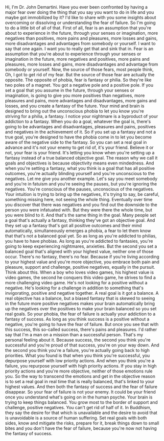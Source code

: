  Hi, I'm Dr. John Demartini. Have you ever been confronted by having a major fear over doing the thing that you say you want to do in life and you maybe got immobilized by it? I'd like to share with you some insights about overcoming or dissolving or understanding the fear of failure. So I'm going to do a little bit of all of that. First of all, fear is an assumption that you're about to experience in the future, through your senses or imagination, more negatives than positives, more pains and pleasures, more losses and gains, more disadvantages and advantages from somebody or yourself. I want to say that one again. I want you to really get that and sink that in. Fear is an assumption that you're about to experience through your senses or imagination in the future, more negatives and positives, more pains and pleasures, more losses and gains, more disadvantages and advantage from somebody or yourself. Now, the source of those fears, most people think, Oh, I got to get rid of my fear. But the source of those fear are actually the opposite. The opposite of phobia, fear is fantasy or philia. So they're like two poles of a magnet. You got a negative pole and a positive pole. If you set a goal that you assume in the future, through your senses or imagination, is going to give you more positives than negatives, more pleasures and pains, more advantages and disadvantages, more gains and losses, and you create a fantasy of the future. Your mind and brain is designed to bring out the unconscious phobia to let you know you're striving for a philia, a fantasy. I notice your nightmare is a byproduct of your addiction to a fantasy. When you do a goal, whatever the goal is, there's going to be advantages and disadvantages, pleasures and pains, positives and negatives in the achievement of it. So if you set up a fantasy and not a true goal, you're designed to have the phobia come in to let you become aware of the negative side to the fantasy. So you can set a real goal in advance and it's not your enemy to get rid of, it's your friend. Believe it or not, your fear is your friend. It's letting you know when you're setting up a fantasy instead of a true balanced objective goal. The reason why we call it goals and objectives is because objectivity means even mindedness. And when you're setting a fantasy, what you think is a goal that has all positive outcomes, you're actually blinding yourself and you're unconscious to the negatives. Let me give you another example. Let's say you meet somebody and you're in fatuism and you're seeing the pauses, but you're ignoring the negatives. You're conscious of the pauses, unconscious of the negatives. Your intuition is trying to bring up the negatives, it's trying to say, be careful, something missing here, not seeing the whole thing. Eventually over time you discover that there was negatives and you find out the downside to the person you were infatuated with. But they were there the whole time, but you were blind to it. And that's the same thing in the goal. Many people set a goal that's actually a fantasy, thinking they've got an objective goal. And they set up a fantasy that's got all positive outcomes and their mind automatically, simultaneously emerges a phobia, a fear to let them know that that's not a balanced goal yet. So as long as you're addicted to philias, you have to have phobias. As long as you're addicted to fantasies, you're going to keep experiencing nightmares, anxieties. But the second you set a balanced goal that's aligned with your highest value, neither one of those occur. There's no fantasy, there's no fear. Because if you're living according to your highest value and you're more objective, you embrace both pain and pleasure, support and challenge, positive negatives, equally in the pursuit. Think about this. When a boy who loves video games, his highest value is video games, the second he conquers this video game, he strives to find a more challenging video game. He's not looking for a positive without a negative. He's looking for a challenge in addition to something that's invigorating, positive and negative together. A real goal is it got a balance. A real objective has a balance, but a biased fantasy that is skewed to seeing in the future more positive negatives makes your brain automatically bring up the negatives over the positives to make your brain balanced so you set real goals. So your phobia, the fear of failure is actually your addiction to a fantasy of success. As long as you think success is a positive without a negative, you're going to have the fear of failure. But once you see that with this success, this so-called success, there's pains and pleasures. I'd rather say that I'm a man on a mission than a successful person. That's my personal feeling about it. Because success, the second you think you're successful and you're proud of that success, you're on your way down. And the second you think you're a failure, you're actually going back to high priorities. What you found is that when you think you're successful, you depurpose yourself with low priority actions. And when you think you're a failure, you repurpose yourself with high priority actions. If you stay in high priority actions and you're more objective, neither of those emotions rule you. So the way to transcend the emotions and get in the objective reason is to set a real goal in real time that is really balanced, that's linked to your highest values. And then both the fantasy of success and the fear of failure disappear. So your fear of failure is not your enemy. It could be your friend once you understand what's going on in the human psyche. Your brain is trying to keep things balanced. You grow most to the border of support and challenge, positive negatives. You can't get rid of half of it. In Buddhism, they say the desire for that which is unavailable and the desire to avoid that is unavoidable is a source of human suffering. Set real goals with both sides, know and mitigate the risks, prepare for it, break things down to small bites and you don't have the fear of failure, because you're now not having the fantasy of success.